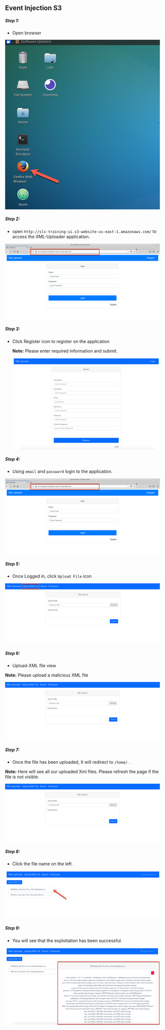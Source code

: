 ## Event Injection S3

##### Step 1:
* Open browser

![](img/open-browser.png)


##### Step 2:

* open `http://sls-training-ui.s3-website-us-east-1.amazonaws.com/` to access the XML-Uploader application.

![](img/login-page.png)


##### Step 3:

* Click Register icon to register on the application

    **Note:** Please enter required information and submit.

    ![](img/register-page.png)


##### Step 4:

* Using `email` and `password` login to the application.

![](img/login-page.png)

##### Step 5:

* Once Logged in, click `Upload File` icon

![](img/click-upload-xml.png)

##### Step 6:

* Upload-XML file view

**Note:** Please upload a malicious XML file

![](img/upload-file-view.png)


##### Step 7:

* Once the file has been uploaded, It will redirect to `/home/` .

**Note:** Here will see all our uploaded Xml files. Please refresh the page if the file is not visible.

![](img/upload-file-view.png)

##### Step 8:

* Click the file name on the left .

![](img/click-xml-file.png)

##### Step 9:

* You will see that the exploitation has been successful.

![](img/exploited-info.png)

